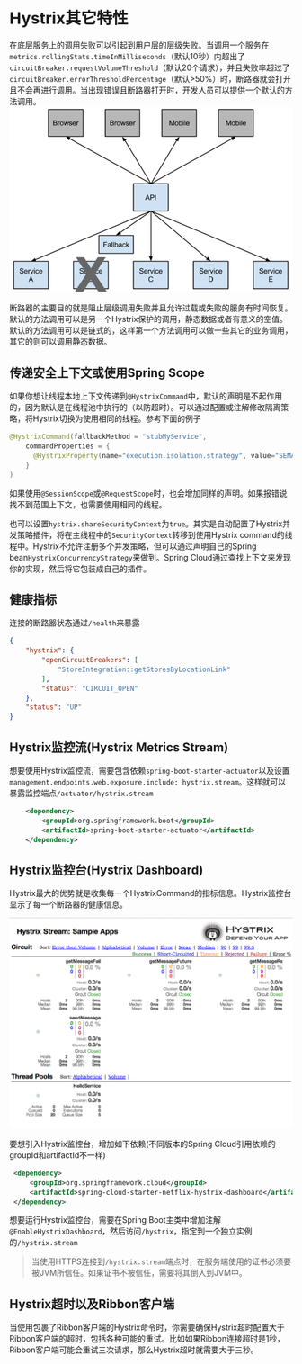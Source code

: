# Hystrix其它特性

在底层服务上的调用失败可以引起到用户层的层级失败。当调用一个服务在`metrics.rollingStats.timeInMilliseconds`（默认10秒）内超出了`circuitBreaker.requestVolumeThreshold`（默认20个请求），并且失败率超过了`circuitBreaker.errorThresholdPercentage`（默认>50%）时，断路器就会打开且不会再进行调用。当出现错误且断路器打开时，开发人员可以提供一个默认的方法调用。
![HystrixFallback](../../screenshot/spring-cloud/HystrixFallback.png)

断路器的主要目的就是阻止层级调用失败并且允许过载或失败的服务有时间恢复。默认的方法调用可以是另一个Hystrix保护的调用，静态数据或者有意义的空值。默认的方法调用可以是链式的，这样第一个方法调用可以做一些其它的业务调用，其它的则可以调用静态数据。

## 传递安全上下文或使用Spring Scope

如果你想让线程本地上下文传递到`@HystrixCommand`中，默认的声明是不起作用的，因为默认是在线程池中执行的（以防超时）。可以通过配置或注解修改隔离策略，将Hystrix切换为使用相同的线程。参考下面的例子

```java
@HystrixCommand(fallbackMethod = "stubMyService",
    commandProperties = {
      @HystrixProperty(name="execution.isolation.strategy", value="SEMAPHORE")
    }
)
```

如果使用`@SessionScope`或`@RequestScope`时，也会增加同样的声明。如果报错说找不到范围上下文，也需要使用相同的线程。

也可以设置`hystrix.shareSecurityContext`为`true`。其实是自动配置了Hystrix并发策略插件，将在主线程中的`SecurityContext`转移到使用Hystrix command的线程中。Hystrix不允许注册多个并发策略，但可以通过声明自己的Spring bean`HystrixConcurrencyStrategy`来做到。Spring Cloud通过查找上下文来发现你的实现，然后将它包装成自己的插件。

## 健康指标

连接的断路器状态通过`/health`来暴露

```json
{
    "hystrix": {
        "openCircuitBreakers": [
            "StoreIntegration::getStoresByLocationLink"
        ],
        "status": "CIRCUIT_OPEN"
    },
    "status": "UP"
}
```

## Hystrix监控流(Hystrix Metrics Stream)

想要使用Hystrix监控流，需要包含依赖`spring-boot-starter-actuator`以及设置`management.endpoints.web.exposure.include: hystrix.stream`。这样就可以暴露监控端点`/actuator/hystrix.stream`

```xml
    <dependency>
        <groupId>org.springframework.boot</groupId>
        <artifactId>spring-boot-starter-actuator</artifactId>
    </dependency>
```

## Hystrix监控台(Hystrix Dashboard)

Hystrix最大的优势就是收集每一个HystrixCommand的指标信息。Hystrix监控台显示了每一个断路器的健康信息。

![](../../screenshot/spring-cloud/Hystrix-dashboard.png)

要想引入Hystrix监控台，增加如下依赖(不同版本的Spring Cloud引用依赖的groupId和artifactId不一样)

```xml
 <dependency>
     <groupId>org.springframework.cloud</groupId>
     <artifactId>spring-cloud-starter-netflix-hystrix-dashboard</artifactId>
 </dependency>
```

想要运行Hystrix监控台，需要在Spring Boot主类中增加注解`@EnableHystrixDashboard`，然后访问`/hystrix`，指定到一个独立实例的`/hystrix.stream`

> 当使用HTTPS连接到`/hystrix.stream`端点时，在服务端使用的证书必须要被JVM所信任。如果证书不被信任，需要将其倒入到JVM中。

## Hystrix超时以及Ribbon客户端

当使用包裹了Ribbon客户端的Hystrix命令时，你需要确保Hystrix超时配置大于Ribbon客户端的超时，包括各种可能的重试。比如如果Ribbon连接超时是1秒，Ribbon客户端可能会重试三次请求，那么Hystrix超时就需要大于三秒。
